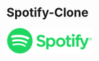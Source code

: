 # Spotify-Clone

<img src="https://raw.githubusercontent.com/neelbavarva/Spotify-Clone/main/spotify-clone-app/images/spotify.png" width=200px>
